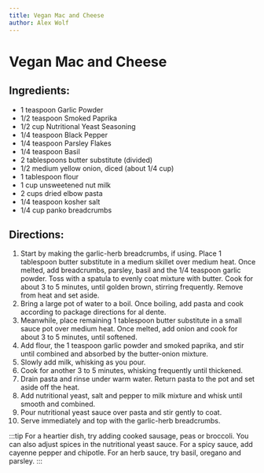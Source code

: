 ```yaml
---
title: Vegan Mac and Cheese
author: Alex Wolf
---
```

# Vegan Mac and Cheese

## Ingredients:

* 1 teaspoon  Garlic Powder
* 1/2 teaspoon Smoked Paprika
* 1/2 cup Nutritional Yeast Seasoning
* 1/4 teaspoon Black Pepper
* 1/4 teaspoon Parsley Flakes
* 1/4 teaspoon Basil
* 2 tablespoons butter substitute (divided)
* 1/2 medium yellow onion, diced (about 1/4 cup)
* 1 tablespoon flour
* 1 cup unsweetened nut milk
* 2 cups dried elbow pasta
* 1/4 teaspoon kosher salt
* 1/4 cup panko breadcrumbs

## Directions:

1. Start by making the garlic-herb breadcrumbs, if using. Place 1 tablespoon butter substitute in a medium skillet over medium heat. Once melted, add breadcrumbs, parsley, basil and the 1/4 teaspoon garlic powder. Toss with a spatula to evenly coat mixture with butter. Cook for about 3 to 5 minutes, until golden brown, stirring frequently. Remove from heat and set aside.
2. Bring a large pot of water to a boil. Once boiling, add pasta and cook according to package directions for al dente.
3. Meanwhile, place remaining 1 tablespoon butter substitute in a small sauce pot over medium heat. Once melted, add onion and cook for about 3 to 5 minutes, until softened.
4. Add flour, the 1 teaspoon garlic powder and smoked paprika, and stir until combined and absorbed by the butter-onion mixture.
5. Slowly add milk, whisking as you pour.
6. Cook for another 3 to 5 minutes, whisking frequently until thickened.
7. Drain pasta and rinse under warm water. Return pasta to the pot and set aside off the heat.
8. Add nutritional yeast, salt and pepper to milk mixture and whisk until smooth and combined.
9. Pour nutritional yeast sauce over pasta and stir gently to coat.
10. Serve immediately and top with the garlic-herb breadcrumbs.

:::tip
For a heartier dish, try adding cooked sausage, peas or broccoli. You can also adjust spices in the nutritional yeast sauce. For a spicy sauce, add cayenne pepper and chipotle. For an herb sauce, try basil, oregano and parsley.
:::
